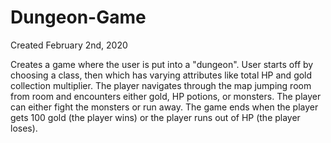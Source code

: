# Dungeon-Game

Created February 2nd, 2020

Creates a game where the user is put into a "dungeon". User starts off by choosing a class, then which has varying attributes like total HP and gold collection multiplier. The player navigates through the map jumping room from room and encounters either gold, HP potions, or monsters. The player can either fight the monsters or run away. The game ends when the player gets 100 gold (the player wins) or the player runs out of HP (the player loses).
